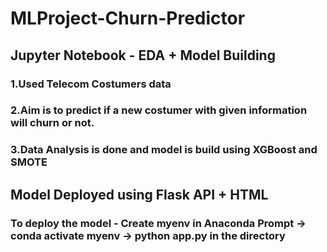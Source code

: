 # MLProject-Churn-Predictor
## Jupyter Notebook - EDA + Model Building
### 1.Used Telecom Costumers data
### 2.Aim is to predict if a new costumer with given information will churn or not.
### 3.Data Analysis is done and model is build using XGBoost and SMOTE
## Model Deployed using Flask API + HTML 
### To deploy the model - Create myenv in Anaconda Prompt -> conda activate myenv -> python app.py in the directory
